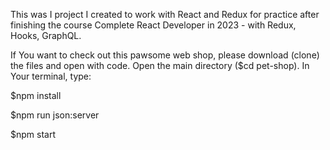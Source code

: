 This was I project I created to work with React and Redux for practice after finishing the course Complete React Developer in 2023 - with Redux, Hooks, GraphQL.

If You want to check out this pawsome web shop, please download (clone) the files and open with code. Open the main directory ($cd pet-shop). In Your terminal, type:

$npm install

$npm run json:server

$npm start
